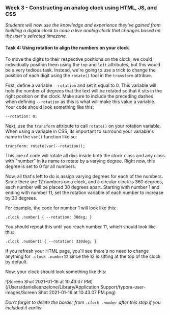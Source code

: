 ### Week 3 - Constructing an analog clock using HTML, JS, and CSS

*Students will now use the knowledge and experience they've gained from building a digital clock to code a live analog clock that changes based on the user's selected timezone.*

#### Task 4: Using rotation to align the numbers on your clock

To move the digits to their respective positions on the clock, we could individually position them using the `top` and `left` attributes, but this would be a very tedious task.  Instead, we're going to use a trick to change the position of each digit using the `rotate()` tool in the `transform` attribue.

First, define a variable `--rotation` and set it equal to 0.  This variable will hold the number of degrees that the text will be rotated so that it sits in the right position on the clock.  Make sure to include the preceding dashes when defining `--rotation` as this is what will make this value a variable. Your code should look something like this:

`--rotation: 0;`

Next, use the `transform` attribute to call `rotate()` on your rotation variable.  When using a variable in CSS, its important to surround your variable's name in the `var()` function like so:

`transform: rotate(var(--rotation));`

This line of code will rotate all divs inside both the clock class and any class with "number" in its name to rotate by a varying degree.  Right now, this degree is set to 0 for all numbers.

Now, all that's left to do is assign varying degrees for each of the numbers.  Since there are 12 numbers on a clock, and a circular clock is 360 degrees, each number will be placed 30 degrees apart. Starting with number 1 and ending with number 11, set the rotation variable of each number to increase by 30 degrees.

For example, the code for number 1 will look like this:

`.clock .number1 { --rotation: 30deg; }`

You should repeat this until you reach number 11, which should look like this:

`.clock .number11 { --rotation: 330deg; }`

If you refresh your HTML page, you'll see there's no need to change anything for `.clock .number12` since the 12 is sitting at the top of the clock by default.

Now, your clock should look something like this:

![Screen Shot 2021-01-16 at 10.43.07 PM](/Users/danielleanzelone/Library/Application Support/typora-user-images/Screen Shot 2021-01-16 at 10.43.07 PM.png)

*Don't forget to delete the border from `.clock .number` after this step if you included it earlier.*

